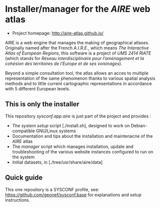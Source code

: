 
# Installer/manager for the _AIRE_ web atlas

* Project homepage: http://aire-atlas.github.io/

AIRE is a web engine that manages the making of geographical atlases.
Originally named after the French _A.I.R.E._, which means _The Interactive Atlas of European Regions_, this software is a project of _UMS 2414 RIATE_ (which stands for _Réseau interdisciplinaire pour l’aménagement et la cohésion des territoires de l’Europe et de ses voisinages_).

Beyond a simple consultation tool, the atlas allows an acces to multiple representation of the same phenomenon thanks to various spatial analysis methods and to little current cartographic representations in accordance with 5 different European levels.


## This is only the installer

This repository _sysconf.app.aire_ is just part of the project and provides :
* The *system setup* script [./install.sh], designed to work on Debian-compatible GNU/Linux systems
* Documentation and tips about the installation and maintenacne of the AIRE atlas
* The *manager* script which manages installation, update and troubleshooting of the various website instances configured to run on the system
* Initial datasets, in [./tree/usr/share/aire/data]


## Quick guide

This one repository is a SYSCONF profile, see: https://github.com/geonef/sysconf.base for explanations and setup instructions.
